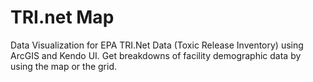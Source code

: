 TRI.net Map
====

Data Visualization for EPA TRI.Net Data (Toxic Release Inventory) using ArcGIS and Kendo UI.
Get breakdowns of facility demographic data by using the map or the grid. 
